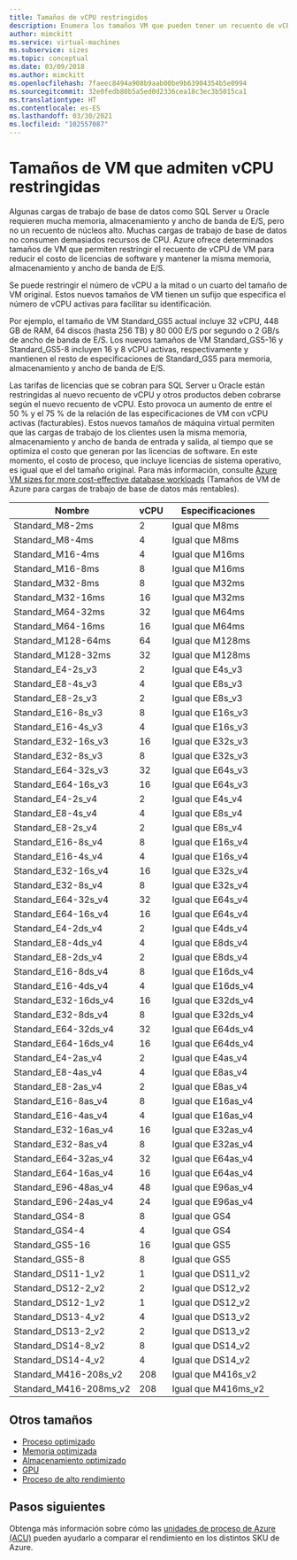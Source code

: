 ```yaml
---
title: Tamaños de vCPU restringidos
description: Enumera los tamaños VM que pueden tener un recuento de vCPU restringido.
author: mimckitt
ms.service: virtual-machines
ms.subservice: sizes
ms.topic: conceptual
ms.date: 03/09/2018
ms.author: mimckitt
ms.openlocfilehash: 7faeec8494a908b9aab00be9b63904354b5e0994
ms.sourcegitcommit: 32e0fedb80b5a5ed0d2336cea18c3ec3b5015ca1
ms.translationtype: HT
ms.contentlocale: es-ES
ms.lasthandoff: 03/30/2021
ms.locfileid: "102557087"
---
```

# <a name="constrained-vcpu-capable-vm-sizes"></a>Tamaños de VM que admiten vCPU restringidas

Algunas cargas de trabajo de base de datos como SQL Server u Oracle requieren mucha memoria, almacenamiento y ancho de banda de E/S, pero no un recuento de núcleos alto. Muchas cargas de trabajo de base de datos no consumen demasiados recursos de CPU. Azure ofrece determinados tamaños de VM que permiten restringir el recuento de vCPU de VM para reducir el costo de licencias de software y mantener la misma memoria, almacenamiento y ancho de banda de E/S.

Se puede restringir el número de vCPU a la mitad o un cuarto del tamaño de VM original. Estos nuevos tamaños de VM tienen un sufijo que especifica el número de vCPU activas para facilitar su identificación.

Por ejemplo, el tamaño de VM Standard_GS5 actual incluye 32 vCPU, 448 GB de RAM, 64 discos (hasta 256 TB) y 80 000 E/S por segundo o 2 GB/s de ancho de banda de E/S. Los nuevos tamaños de VM Standard_GS5-16 y Standard_GS5-8 incluyen 16 y 8 vCPU activas, respectivamente y mantienen el resto de especificaciones de Standard_GS5 para memoria, almacenamiento y ancho de banda de E/S.

Las tarifas de licencias que se cobran para SQL Server u Oracle están restringidas al nuevo recuento de vCPU y otros productos deben cobrarse según el nuevo recuento de vCPU. Esto provoca un aumento de entre el 50 % y el 75 % de la relación de las especificaciones de VM con vCPU activas (facturables). Estos nuevos tamaños de máquina virtual permiten que las cargas de trabajo de los clientes usen la misma memoria, almacenamiento y ancho de banda de entrada y salida, al tiempo que se optimiza el costo que generan por las licencias de software. En este momento, el costo de proceso, que incluye licencias de sistema operativo, es igual que el del tamaño original. Para más información, consulte [Azure VM sizes for more cost-effective database workloads](https://azure.microsoft.com/blog/announcing-new-azure-vm-sizes-for-more-cost-effective-database-workloads/) (Tamaños de VM de Azure para cargas de trabajo de base de datos más rentables).


| Nombre                | vCPU | Especificaciones           |
|---------------------|------|-----------------|
| Standard_M8-2ms     | 2    | Igual que M8ms    |
| Standard_M8-4ms     | 4    | Igual que M8ms    |
| Standard_M16-4ms    | 4    | Igual que M16ms   |
| Standard_M16-8ms    | 8    | Igual que M16ms   |
| Standard_M32-8ms    | 8    | Igual que M32ms   |
| Standard_M32-16ms   | 16   | Igual que M32ms   |
| Standard_M64-32ms   | 32   | Igual que M64ms   |
| Standard_M64-16ms   | 16   | Igual que M64ms   |
| Standard_M128-64ms  | 64   | Igual que M128ms  |
| Standard_M128-32ms  | 32   | Igual que M128ms  |
| Standard_E4-2s_v3   | 2    | Igual que E4s_v3  |
| Standard_E8-4s_v3   | 4    | Igual que E8s_v3  |
| Standard_E8-2s_v3   | 2    | Igual que E8s_v3  |
| Standard_E16-8s_v3  | 8    | Igual que E16s_v3 |
| Standard_E16-4s_v3  | 4    | Igual que E16s_v3 |
| Standard_E32-16s_v3 | 16   | Igual que E32s_v3 |
| Standard_E32-8s_v3  | 8    | Igual que E32s_v3 |
| Standard_E64-32s_v3 | 32   | Igual que E64s_v3 |
| Standard_E64-16s_v3 | 16   | Igual que E64s_v3 |
| Standard_E4-2s_v4   | 2    | Igual que E4s_v4  |
| Standard_E8-4s_v4   | 4    | Igual que E8s_v4  |
| Standard_E8-2s_v4   | 2    | Igual que E8s_v4  |
| Standard_E16-8s_v4  | 8    | Igual que E16s_v4 |
| Standard_E16-4s_v4  | 4    | Igual que E16s_v4 |
| Standard_E32-16s_v4 | 16   | Igual que E32s_v4 |
| Standard_E32-8s_v4  | 8    | Igual que E32s_v4 |
| Standard_E64-32s_v4 | 32   | Igual que E64s_v4 |
| Standard_E64-16s_v4 | 16   | Igual que E64s_v4 |
| Standard_E4-2ds_v4  | 2    | Igual que E4ds_v4 |
| Standard_E8-4ds_v4  | 4    | Igual que E8ds_v4 |
| Standard_E8-2ds_v4  | 2    | Igual que E8ds_v4 |
| Standard_E16-8ds_v4 | 8    | Igual que E16ds_v4|
| Standard_E16-4ds_v4 | 4    | Igual que E16ds_v4|
| Standard_E32-16ds_v4| 16   | Igual que E32ds_v4|
| Standard_E32-8ds_v4 | 8    | Igual que E32ds_v4|
| Standard_E64-32ds_v4| 32   | Igual que E64ds_v4|
| Standard_E64-16ds_v4| 16   | Igual que E64ds_v4|
| Standard_E4-2as_v4  | 2    | Igual que E4as_v4 |
| Standard_E8-4as_v4  | 4    | Igual que E8as_v4 |
| Standard_E8-2as_v4  | 2    | Igual que E8as_v4 |
| Standard_E16-8as_v4 | 8    | Igual que E16as_v4|
| Standard_E16-4as_v4 | 4    | Igual que E16as_v4|
| Standard_E32-16as_v4| 16   | Igual que E32as_v4|
| Standard_E32-8as_v4 | 8    | Igual que E32as_v4|
| Standard_E64-32as_v4| 32   | Igual que E64as_v4|
| Standard_E64-16as_v4| 16   | Igual que E64as_v4|
| Standard_E96-48as_v4| 48   | Igual que E96as_v4|
| Standard_E96-24as_v4| 24   | Igual que E96as_v4|
| Standard_GS4-8      | 8    | Igual que GS4     |
| Standard_GS4-4      | 4    | Igual que GS4     |
| Standard_GS5-16     | 16   | Igual que GS5     |
| Standard_GS5-8      | 8    | Igual que GS5     |
| Standard_DS11-1_v2  | 1    | Igual que DS11_v2 |
| Standard_DS12-2_v2  | 2    | Igual que DS12_v2 |
| Standard_DS12-1_v2  | 1    | Igual que DS12_v2 |
| Standard_DS13-4_v2  | 4    | Igual que DS13_v2 |
| Standard_DS13-2_v2  | 2    | Igual que DS13_v2 |
| Standard_DS14-8_v2  | 8    | Igual que DS14_v2 |
| Standard_DS14-4_v2  | 4    | Igual que DS14_v2 |
| Standard_M416-208s_v2 | 208    | Igual que M416s_v2|
| Standard_M416-208ms_v2 | 208    | Igual que M416ms_v2 |

## <a name="other-sizes"></a>Otros tamaños
- [Proceso optimizado](./sizes-compute.md)
- [Memoria optimizada](./sizes-memory.md)
- [Almacenamiento optimizado](./sizes-storage.md)
- [GPU](./sizes-gpu.md)
- [Proceso de alto rendimiento](./sizes-hpc.md)

## <a name="next-steps"></a>Pasos siguientes
Obtenga más información sobre cómo las [unidades de proceso de Azure (ACU)](./acu.md) pueden ayudarlo a comparar el rendimiento en los distintos SKU de Azure.
